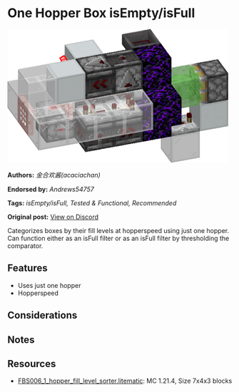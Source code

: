 # One Hopper Box isEmpty/isFull
<img alt="image.png" src="images/image.png?raw=1" height="300px">

**Authors:** *金合欢酱(acaciachan)*

**Endorsed by:** *Andrews54757*

**Tags:** *isEmpty/isFull, Tested & Functional, Recommended*

**Original post:** [View on Discord](https://discord.com/channels/1375556143186837695/1388316970126151831)

Categorizes boxes by their fill levels at hopperspeed using just one hopper. Can function either as an isFull filter or as an isFull filter by thresholding the comparator.
## Features
- Uses just one hopper
- Hopperspeed
## Considerations

## Notes

## Resources
- [FBS006_1_hopper_fill_level_sorter.litematic](attachments/FBS006_1_hopper_fill_level_sorter.litematic): MC 1.21.4, Size 7x4x3 blocks
